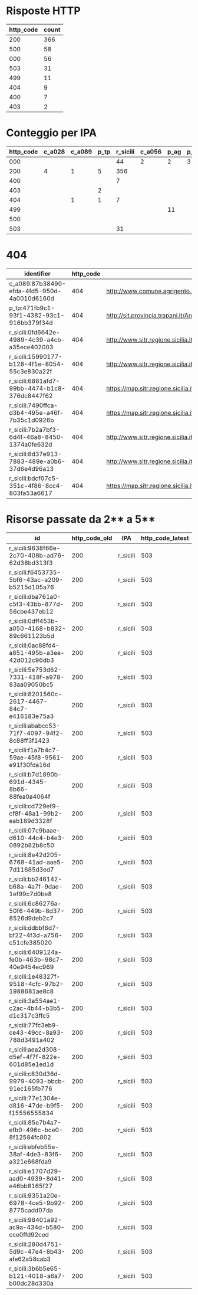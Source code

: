 # Risposte HTTP

| http_code | count |
| --- | --- |
| 200 | 366 |
| 500 | 58 |
| 000 | 56 |
| 503 | 31 |
| 499 | 11 |
| 404 | 9 |
| 400 | 7 |
| 403 | 2 |

# Conteggio per IPA 

| http_code | c_a028 | c_a089 | p_tp | r_sicili | c_a056 | p_ag | p_cl | p_en |
| --- | --- | --- | --- | --- | --- | --- | --- | --- |
| 000 |  |  |  | 44 | 2 | 2 | 3 | 5 |
| 200 | 4 | 1 | 5 | 356 |  |  |  |  |
| 400 |  |  |  | 7 |  |  |  |  |
| 403 |  |  | 2 |  |  |  |  |  |
| 404 |  | 1 | 1 | 7 |  |  |  |  |
| 499 |  |  |  |  |  | 11 |  |  |
| 500 |  |  |  |  |  |  |  | 58 |
| 503 |  |  |  | 31 |  |  |  |  |

# 404

| identifier | http_code | references |
| --- | --- | --- |
| c_a089:87b38490-efda-4fd5-950d-4a0010d6160d | 404 | http://www.comune.agrigento.sitr.it/ArcGIS/services/Agrigento/Catasto/MapServer/WMSServer? |
| p_tp:471fb9c1-93f1-4382-93c1-916bb379f34d | 404 | http://sit.provincia.trapani.it/ArcGIS/rest/services/Aree_Protette_WGS84/MapServer/WMSSever |
| r_sicili:0fd6642e-4989-4c39-a4cb-a35ece402003 | 404 | http://www.sitr.regione.sicilia.it/component/option,com_docman/task,doc_details/gid,24/Itemid,105/ |
| r_sicili:15990177-b128-4f1e-8054-55c3e830a22f | 404 | http://www.sitr.regione.sicilia.it/component/option,com_docman/task,doc_details/gid,24/Itemid,105/ |
| r_sicili:6861afd7-99bb-4474-b1c8-376dc8447f62 | 404 | https://map.sitr.regione.sicilia.it/gis/services/ATA_2012_2013/Ortofoto_ATA_2012_2013_Messina_14cm/MapServer/WMSServer |
| r_sicili:7490ffca-d3b4-495e-a46f-7b35c1d0926b | 404 | https://map.sitr.regione.sicilia.it/gis/services/modelli_digitali/mdt_40m_it2000/ImageServer/WCSServer?&service=WCS |
| r_sicili:7b2a7bf3-6d4f-46a8-8450-1374a0fe632d | 404 | http://www.sitr.regione.sicilia.it/component/option,com_docman/task,doc_details/gid,24/Itemid,105/ |
| r_sicili:8d37e913-7883-489e-a0b6-37d6e4d96a13 | 404 | http://www.sitr.regione.sicilia.it/component/option,com_docman/task,doc_details/gid,24/Itemid,105/ |
| r_sicili:bdcf07c5-351c-4f86-8cc4-803fa53a6617 | 404 | https://map.sitr.regione.sicilia.it/gis/services/piani_paesaggisticii/rg_componenti_paesaggio/MapServer/WMSServer |

# Risorse passate da 2** a 5**

| id | http_code_old | IPA | http_code_latest |
| --- | --- | --- | --- |
| r_sicili:9638f66e-2c70-408b-ad76-62d38bd313f3 | 200 | r_sicili | 503 |
| r_sicili:f6453735-5bf6-43ac-a209-b5215d105a76 | 200 | r_sicili | 503 |
| r_sicili:dba761a0-c5f3-43bb-877d-56cbe437eb12 | 200 | r_sicili | 503 |
| r_sicili:0dff453b-a050-4168-b832-89c661123b5d | 200 | r_sicili | 503 |
| r_sicili:0ac88fd4-a851-495b-a3ee-42d012c96db3 | 200 | r_sicili | 503 |
| r_sicili:5e753d62-7331-418f-a978-83aa09050bc5 | 200 | r_sicili | 503 |
| r_sicili:8201560c-2617-4467-84c7-e416183e75a3 | 200 | r_sicili | 503 |
| r_sicili:ababcc53-71f7-4097-94f2-8c88ff3f1423 | 200 | r_sicili | 503 |
| r_sicili:f1a7b4c7-59ae-45f8-9561-e91f30fda16d | 200 | r_sicili | 503 |
| r_sicili:b7d1890b-691d-4345-8b66-88fea0a4064f | 200 | r_sicili | 503 |
| r_sicili:cd729ef9-cf8f-48a1-99b2-eab189d3328f | 200 | r_sicili | 503 |
| r_sicili:07c9baae-d610-44c4-b4e3-0892b82b8c50 | 200 | r_sicili | 503 |
| r_sicili:8e42d205-6768-41ad-aae5-7d11685d3ed7 | 200 | r_sicili | 503 |
| r_sicili:bb246142-b68a-4a7f-9dae-1ef99c7d0be8 | 200 | r_sicili | 503 |
| r_sicili:6c86276a-50f6-449b-8d37-8526d9deb2c7 | 200 | r_sicili | 503 |
| r_sicili:ddbbf6d7-bf22-4f3d-a756-c51cfe385020 | 200 | r_sicili | 503 |
| r_sicili:6409124a-fe0b-463b-98c7-40e9454ec969 | 200 | r_sicili | 503 |
| r_sicili:1e48327f-9518-4cfc-97b2-1988681ae8c8 | 200 | r_sicili | 503 |
| r_sicili:3a554ae1-c2ac-4b44-b3b5-d1c317c3ffc5 | 200 | r_sicili | 503 |
| r_sicili:77fc3eb9-ce43-49cc-8a93-788d3491a402 | 200 | r_sicili | 503 |
| r_sicili:aea2d308-d5ef-4f7f-822e-601d85e1ed1d | 200 | r_sicili | 503 |
| r_sicili:c830d36d-9979-4093-bbcb-91ec165fb776 | 200 | r_sicili | 503 |
| r_sicili:77e1304e-d816-47de-b9f5-f15556555834 | 200 | r_sicili | 503 |
| r_sicili:85e7b4a7-efb0-496c-bce0-8f12584fc802 | 200 | r_sicili | 503 |
| r_sicili:ebfeb55e-38af-4de3-83f6-a321e668fda9 | 200 | r_sicili | 503 |
| r_sicili:e1707d29-aad0-4939-8d41-e46bb8165f27 | 200 | r_sicili | 503 |
| r_sicili:9351a20e-6978-4ce5-9b92-8775cadd07da | 200 | r_sicili | 503 |
| r_sicili:98401a92-ac9a-434d-b580-cce0ffd92ced | 200 | r_sicili | 503 |
| r_sicili:280d4751-5d9c-47e4-8b43-afe62a58cab3 | 200 | r_sicili | 503 |
| r_sicili:3b6b5e65-b121-4018-a6a7-b00dc28d330a | 200 | r_sicili | 503 |
